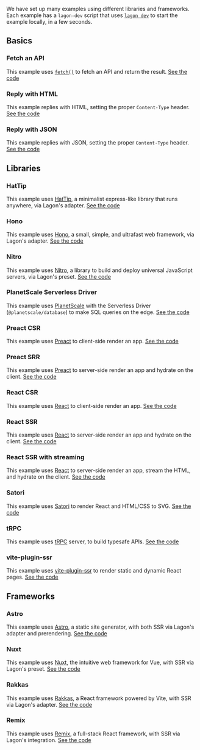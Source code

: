 We have set up many examples using different libraries and frameworks. Each example has a `lagon-dev` script that uses [`lagon dev`](/cli#lagon-dev) to start the example locally, in a few seconds.

## Basics

### Fetch an API

This example uses [`fetch()`](/runtime-apis#fetch) to fetch an API and return the result. [See the code](https://github.com/lagonapp/lagon/tree/main/examples/fetch-api)

### Reply with HTML

This example replies with HTML, setting the proper `Content-Type` header. [See the code](https://github.com/lagonapp/lagon/tree/main/examples/reply-with-html)

### Reply with JSON

This example replies with JSON, setting the proper `Content-Type` header. [See the code](https://github.com/lagonapp/lagon/tree/main/examples/reply-with-json)

## Libraries

### HatTip

This example uses [HatTip](https://github.com/hattipjs/hattip), a minimalist express-like library that runs anywhere, via Lagon's adapter. [See the code](https://github.com/lagonapp/lagon/tree/main/examples/hattip)

### Hono

This example uses [Hono](https://honojs.dev), a small, simple, and ultrafast web framework, via Lagon's adapter. [See the code](https://github.com/lagonapp/lagon/tree/main/examples/hono)

### Nitro

This example uses [Nitro](https://nitro.unjs.io/), a library to build and deploy universal JavaScript servers, via Lagon's preset. [See the code](https://github.com/lagonapp/lagon/tree/main/examples/nitro)

### PlanetScale Serverless Driver

This example uses [PlanetScale](https://planetscale.com) with the Serverless Driver (`@planetscale/database`) to make SQL queries on the edge. [See the code](https://github.com/lagonapp/lagon/tree/main/examples/planetscale)

### Preact CSR

This example uses [Preact](https://preactjs.com) to client-side render an app. [See the code](https://github.com/lagonapp/lagon/tree/main/examples/preact)

### Preact SRR

This example uses [Preact](https://preactjs.com) to server-side render an app and hydrate on the client. [See the code](https://github.com/lagonapp/lagon/tree/main/examples/preact-ssr)

### React CSR

This example uses [React](https://reactjs.org) to client-side render an app. [See the code](https://github.com/lagonapp/lagon/tree/main/examples/react)

### React SSR

This example uses [React](https://reactjs.org) to server-side render an app and hydrate on the client. [See the code](https://github.com/lagonapp/lagon/tree/main/examples/react-ssr)

### React SSR with streaming

This example uses [React](https://reactjs.org) to server-side render an app, stream the HTML, and hydrate on the client. [See the code](https://github.com/lagonapp/lagon/tree/main/examples/react-streaming)

### Satori

This example uses [Satori](https://github.com/vercel/satori) to render React and HTML/CSS to SVG. [See the code](https://github.com/lagonapp/lagon/tree/main/examples/satori)

### tRPC

This example uses [tRPC](https://trpc.io) server, to build typesafe APIs. [See the code](https://github.com/lagonapp/lagon/tree/main/examples/trpc)

### vite-plugin-ssr

This example uses [vite-plugin-ssr](https://vite-plugin-ssr.com/) to render static and dynamic React pages. [See the code](https://github.com/lagonapp/lagon/tree/main/examples/vite-plugin-ssr)

## Frameworks

### Astro

This example uses [Astro](https://astro.build), a static site generator, with both SSR via Lagon's adapter and prerendering. [See the code](https://github.com/lagonapp/lagon/tree/main/examples/astro)

### Nuxt

This example uses [Nuxt](https://nuxt.com), the intuitive web framework for Vue, with SSR via Lagon's preset. [See the code](https://github.com/lagonapp/lagon/tree/main/examples/nuxt)

### Rakkas

This example uses [Rakkas](https://rakkasjs.org), a React framework powered by Vite, with SSR via Lagon's adapter. [See the code](https://github.com/lagonapp/lagon/tree/main/examples/rakkas)

### Remix

This example uses [Remix](https://remix.run), a full-stack React framework, with SSR via Lagon's integration. [See the code](https://github.com/lagonapp/lagon/tree/main/examples/remix)
